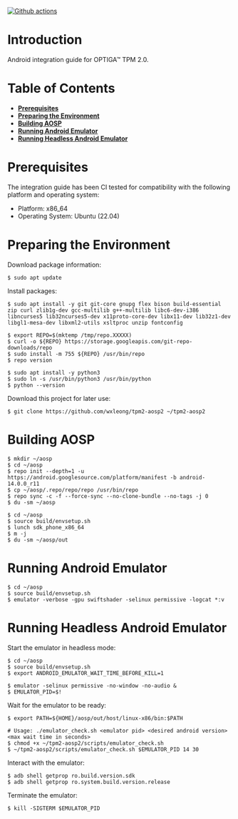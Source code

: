 [![Github actions](https://github.com/wxleong/tpm2-aosp2/actions/workflows/main.yml/badge.svg)](https://github.com/wxleong/tpm2-aosp2/actions)

# Introduction

Android integration guide for OPTIGA™ TPM 2.0.

# Table of Contents

- **[Prerequisites](#prerequisites)**
- **[Preparing the Environment](#preparing-the-environment)**
- **[Building AOSP](#building-aosp)**
- **[Running Android Emulator](#running-android-emulator)**
- **[Running Headless Android Emulator](#running-headless-android-emulator)**

# Prerequisites

The integration guide has been CI tested for compatibility with the following platform and operating system:

- Platform: x86_64
- Operating System: Ubuntu (22.04)

# Preparing the Environment

Download package information:
```all
$ sudo apt update
```

Install packages:
```all
$ sudo apt install -y git git-core gnupg flex bison build-essential zip curl zlib1g-dev gcc-multilib g++-multilib libc6-dev-i386 libncurses5 lib32ncurses5-dev x11proto-core-dev libx11-dev lib32z1-dev libgl1-mesa-dev libxml2-utils xsltproc unzip fontconfig

$ export REPO=$(mktemp /tmp/repo.XXXXX)
$ curl -o ${REPO} https://storage.googleapis.com/git-repo-downloads/repo
$ sudo install -m 755 ${REPO} /usr/bin/repo
$ repo version

$ sudo apt install -y python3
$ sudo ln -s /usr/bin/python3 /usr/bin/python
$ python --version
```

Download this project for later use:
```exclude
$ git clone https://github.com/wxleong/tpm2-aosp2 ~/tpm2-aosp2
```

# Building AOSP

```all
$ mkdir ~/aosp
$ cd ~/aosp
$ repo init --depth=1 -u https://android.googlesource.com/platform/manifest -b android-14.0.0_r11
$ cp ~/aosp/.repo/repo/repo /usr/bin/repo
$ repo sync -c -f --force-sync --no-clone-bundle --no-tags -j 0
$ du -sm ~/aosp

$ cd ~/aosp
$ source build/envsetup.sh
$ lunch sdk_phone_x86_64
$ m -j
$ du -sm ~/aosp/out
```

# Running Android Emulator

```exclude
$ cd ~/aosp
$ source build/envsetup.sh
$ emulator -verbose -gpu swiftshader -selinux permissive -logcat *:v
```

# Running Headless Android Emulator

Start the emulator in headless mode:
```all
$ cd ~/aosp
$ source build/envsetup.sh
$ export ANDROID_EMULATOR_WAIT_TIME_BEFORE_KILL=1

$ emulator -selinux permissive -no-window -no-audio &
$ EMULATOR_PID=$!
```

Wait for the emulator to be ready:
```all
$ export PATH=${HOME}/aosp/out/host/linux-x86/bin:$PATH

# Usage: ./emulator_check.sh <emulator pid> <desired android version> <max wait time in seconds>
$ chmod +x ~/tpm2-aosp2/scripts/emulator_check.sh
$ ~/tpm2-aosp2/scripts/emulator_check.sh $EMULATOR_PID 14 30
```

Interact with the emulator:
```all
$ adb shell getprop ro.build.version.sdk
$ adb shell getprop ro.system.build.version.release
```

Terminate the emulator:
```all
$ kill -SIGTERM $EMULATOR_PID
```

